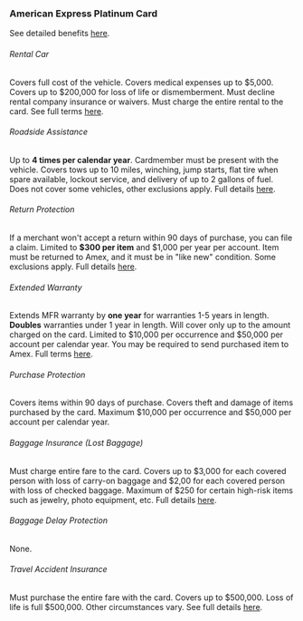 ### American Express Platinum Card 

See detailed benefits [here](https://www304.americanexpress.com/personal-card-application/member/terms/premier-rewards-gold-card/36182-11-0/#cardbenefits "Amex Platinum Benefits").

###### Rental Car

Covers full cost of the vehicle. Covers medical expenses up to $5,000. Covers up to $200,000 for loss of life or dismemberment. Must decline rental company insurance or waivers. Must charge the entire rental to the card.  See full terms [here](https://web.aexp-static.com/us/content/pdf/card-benefits/PlatinumCardfromAmericanExpress/CRLDI_DOC_PLAT.pdf).

###### Roadside Assistance

Up to **4 times per calendar year**. Cardmember must be present with the vehicle. Covers tows up to 10 miles, winching, jump starts, flat tire when spare available, lockout service, and delivery of up to 2 gallons of fuel. Does not cover some vehicles, other exclusions apply. Full details [here](http://americanexpress.com/RAterms).

###### Return Protection

If a merchant won't accept a return within 90 days of purchase, you can file a claim. Limited to **$300 per item** and $1,000 per year per account. Item must be returned to Amex, and it must be in "like new" condition. Some exclusions apply. Full details [here](http://americanexpress.com/RPterms).

###### Extended Warranty

Extends MFR warranty by **one year** for warranties 1-5 years in length. **Doubles** warranties under 1 year in length. Will cover only up to the amount charged on the card. Limited to $10,000 per occurrence and $50,000 per account per calendar year. You may be required to send purchased item to Amex. Full terms [here](https://web.aexp-static.com/us/content/pdf/card-benefits/PlatinumCardfromAmericanExpress/EW-DOC-CCSG.pdf).

###### Purchase Protection

Covers items within 90 days of purchase. Covers theft and damage of items purchased by the card. Maximum $10,000 per occurrence and $50,000 per account per calendar year. 

###### Baggage Insurance (Lost Baggage)

Must charge entire fare to the card. Covers up to $3,000 for each covered person with loss of carry-on baggage and $2,00 for each covered person with loss of checked baggage. Maximum of $250 for certain high-risk items such as jewelry, photo equipment, etc. Full details [here](https://web.aexp-static.com/us/content/pdf/card-benefits/PlatinumCardfromAmericanExpress/BIP_PLAT_DOC.pdf).

###### Baggage Delay Protection

None.


###### Travel Accident Insurance

Must purchase the entire fare with the card. Covers up to $500,000. Loss of life is full $500,000. Other circumstances vary. See full details [here](https://web.aexp-static.com/us/content/pdf/card-benefits/PlatinumCardfromAmericanExpress/TAI-DOC.pdf).
